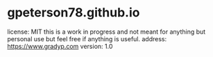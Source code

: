 # gpeterson78.github.io
license: MIT this is a work in progress and not meant for anything but personal use but feel free if anything is useful.
address: https://www.gradyp.com
version: 1.0

